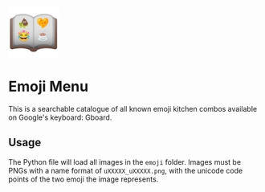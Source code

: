 <img src="menu.png" width="100px" height="100px" />

# Emoji Menu

This is a searchable catalogue of all known emoji kitchen combos available on Google's keyboard: Gboard.

## Usage

The Python file will load all images in the `emoji` folder. Images must be PNGs with a  name format of `uXXXXX_uXXXXX.png`, with the unicode code points of the two emoji the image represents.
